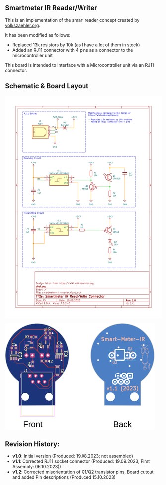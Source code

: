 ## Smartmeter IR Reader/Writer

This is an implementation of the smart reader concept created by [volkszaehler.org](https://wiki.volkszaehler.org/hardware/controllers/ir-schreib-lesekopf-ttl-ausgang).

It has been modified as follows:

- Replaced 13k resistors by 10k (as I have a lot of them in stock)
- Added an RJ11 connector with 4 pins as a connector to the microcontroller unit

This board is intended to interface with a Microcontroller unit via an RJ11 connector.

## Schematic & Board Layout

![Schematic](./docs/smartmeter-ir-reader.svg)

![Board Layout](./docs/smartmeter-ir-reader-brd.svg)

## Revision History:
- **v1.0**: Initial version (Produced: 19.08.2023; not assembled)
- **v1.1**: Corrected RJ11 socket connector (Produced: 19.09.2023; First Assembly: 06.10.2023))
- **v1.2**: Corrected misorientation of Q1/Q2 transistor pins, Board cutout and added Pin descriptions (Produced 15.10.2023)
